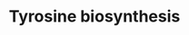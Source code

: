 ---
annotations:
- id: PW:0001283
  parent: classic metabolic pathway
  type: Pathway Ontology
  value: tyrosine biosynthetic pathway
authors:
- M.Braymer
- MaintBot
- Ddigles
- Egonw
- Khanspers
- Eweitz
description: 'Biosynthesis of the aromatic amino acids tyrosine, phenylalanine, and
  tryptophan proceeds via a common pathway to chorismate, at which point the pathway
  branches(CITS:[Jones][1943992]).  One branch proceeds to tyrosine and phenylalanine,
  and the other to tryptophan (CITS:[Jones]).  The series of reactions to chorismate,
  called the shikimate pathway, and the series of reactions from chorismate to tryptophan
  have been found to be common to all eukaryotes and prokaryotes studied thus far
  (as reported in (CITS:[1943992])).  In contrast, there appears to be two separate
  routes for tyrosine and phenylalanine biosynthesis from chorismate, only one of
  which has been found in S. cerevisiae (CITS:[1943992]).  S. cerevisiae, similar
  to E. coli, synthesize tyrosine and phenylalanine via the intermediate 4-hydroxyphenylpyruvate
  and phenylpyruvate, respectively, whereas some other organisms synthesize them via
  arogenate (CITS:[1943992]).  Aromatic amino acid biosynthesis in S. cerevisiae is
  controlled by a combination of feedback inhibition, activation of enzyme activity,
  and regulation of enzyme synthesis (CITS:[Jones][1943992]).  The carbon flow through
  the pathways is regulated primarily at the initial step and the branching points
  by the terminal end-products. The initial step of chorismate biosynthesis can be
  catalyzed by two isoenzymes Aro3p or Aro4p, whereby Aro3p is inhibited by phenylalanine,
  and Aro4p by tyrosine (CITS:[Jones][1943992]).  The first step in the phenylalanine-tyrosine
  branch is feedback inhibited by tyrosine and activated by tryptophan, and the first
  step in the tryptophan branch is feedback inhibited by tryptophan (CITS:[1943992]).  The
  transcriptional activator GCN4 regulates most of the genes encoding for the aromatic
  amino acid biosynthetic enzymes; however, no GCN4 regulation was found for TYR1
  of the tyrosine branch, ARO7 of the tyrosine and phenylalanine branch or TRP1 of
  the tryptophan branch, (CITS:[1943992]).  SOURCE: SGD pathways, http://pathway.yeastgenome.org/server.html'
last-edited: 2021-05-20
organisms:
- Saccharomyces cerevisiae
redirect_from:
- /index.php/Pathway:WP538
- /instance/WP538
- /instance/WP538_rr117357
revision: r117357
schema-jsonld:
- '@context': https://schema.org/
  '@id': https://wikipathways.github.io/pathways/WP538.html
  '@type': Dataset
  creator:
    '@type': Organization
    name: WikiPathways
  description: 'Biosynthesis of the aromatic amino acids tyrosine, phenylalanine,
    and tryptophan proceeds via a common pathway to chorismate, at which point the
    pathway branches(CITS:[Jones][1943992]).  One branch proceeds to tyrosine and
    phenylalanine, and the other to tryptophan (CITS:[Jones]).  The series of reactions
    to chorismate, called the shikimate pathway, and the series of reactions from
    chorismate to tryptophan have been found to be common to all eukaryotes and prokaryotes
    studied thus far (as reported in (CITS:[1943992])).  In contrast, there appears
    to be two separate routes for tyrosine and phenylalanine biosynthesis from chorismate,
    only one of which has been found in S. cerevisiae (CITS:[1943992]).  S. cerevisiae,
    similar to E. coli, synthesize tyrosine and phenylalanine via the intermediate
    4-hydroxyphenylpyruvate and phenylpyruvate, respectively, whereas some other organisms
    synthesize them via arogenate (CITS:[1943992]).  Aromatic amino acid biosynthesis
    in S. cerevisiae is controlled by a combination of feedback inhibition, activation
    of enzyme activity, and regulation of enzyme synthesis (CITS:[Jones][1943992]).  The
    carbon flow through the pathways is regulated primarily at the initial step and
    the branching points by the terminal end-products. The initial step of chorismate
    biosynthesis can be catalyzed by two isoenzymes Aro3p or Aro4p, whereby Aro3p
    is inhibited by phenylalanine, and Aro4p by tyrosine (CITS:[Jones][1943992]).  The
    first step in the phenylalanine-tyrosine branch is feedback inhibited by tyrosine
    and activated by tryptophan, and the first step in the tryptophan branch is feedback
    inhibited by tryptophan (CITS:[1943992]).  The transcriptional activator GCN4
    regulates most of the genes encoding for the aromatic amino acid biosynthetic
    enzymes; however, no GCN4 regulation was found for TYR1 of the tyrosine branch,
    ARO7 of the tyrosine and phenylalanine branch or TRP1 of the tryptophan branch,
    (CITS:[1943992]).  SOURCE: SGD pathways, http://pathway.yeastgenome.org/server.html'
  keywords:
  - 2-oxoglutarate
  - ARO7
  - ARO8
  - ARO9
  - CO2
  - L-Glutamate
  - L-tyrosine
  - NADP
  - NADPH
  - TYR1
  - chorismate
  - p-hydroxyphenylpyruvate
  - prephenate
  license: CC0
  name: Tyrosine biosynthesis
seo: CreativeWork
title: Tyrosine biosynthesis
wpid: WP538
---